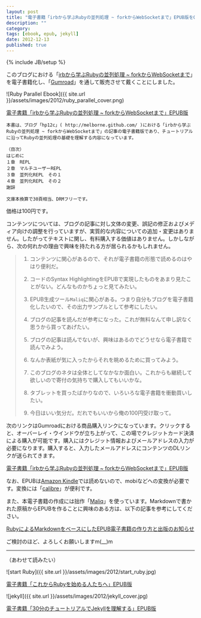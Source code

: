 ```yaml
---
layout: post
title: "電子書籍「irbから学ぶRubyの並列処理 ~ forkからWebSocketまで」EPUB版をGumroadから出版しました！"
description: ""
category: 
tags: [ebook, epub, jekyll]
date: 2012-12-13
published: true
---
```

{% include JB/setup %}

このブログにおける「[irbから学ぶRubyの並列処理 ~ forkからWebSocketまで](http://melborne.github.com/2011/09/29/irb-Ruby-fork-WebSocket/ 'irbから学ぶRubyの並列処理 ~ forkからWebSocketまで')」を電子書籍化し、「[Gumroad](https://gumroad.com/ 'Gumroad')」を通して販売させて戴くことにしました。


![Ruby Parallel Ebook]({{ site.url }}/assets/images/2012/ruby_parallel_cover.png)

<a href="http://gum.co/PjVk" class="gumroad-button">電子書籍「irbから学ぶRubyの並列処理 ~ forkからWebSocketまで」EPUB版 </a><script type="text/javascript" src="https://gumroad.com/js/gumroad-button.js"></script><script type="text/javascript" src="https://gumroad.com/js/gumroad.js"></script>

    本書は、ブログ「hp12c」( http://melborne.github.com/ )における「irbから学ぶRubyの並列処理 ~ forkからWebSocketまで」の記事の電子書籍版であり、チュートリアルに沿ってRubyの並列処理の基礎を理解する内容になっています。
    
    （目次）
    はじめに
    １章　REPL
    ２章　マルチユーザーREPL
    ３章　並列化REPL　その１
    ４章　並列化REPL　その２
    謝辞
    
    文庫本換算で30頁相当、DRMフリーです。

価格は100円です。

コンテンツについては、ブログの記事に対し文体の変更、誤記の修正およびメディア向けの調整を行っていますが、実質的な内容についての追加・変更はありません。したがってテキストに関し、有料購入する価値はありません。しかしながら、次の何れかの理由で興味を持たれる方が居られるかもしれません。

> 1. コンテンツに関心があるので、それが電子書籍の形態で読めるのはやはり便利だ。
> 
> 2. コードのSyntax HighlightingをEPUBで実現したものをあまり見たことがない。どんなものかちょっと見てみたい。
> 
> 3. EPUB生成ツール`Maliq`に関心がある。つまり自分もブログを電子書籍化したいので、その出力サンプルとして参考にしたい。
> 
> 4. ブログの記事を読んだが参考になった。これが無料なんて申し訳なく思うから買ってあげたい。
> 
> 5. ブログの記事は読んでないが、興味はあるのでどうせなら電子書籍で読んでみよう。
> 
> 6. なんか表紙が気に入ったからそれを眺めるために買ってみよう。
> 
> 7. このブログのネタは全体としてなかなか面白い。これからも継続して欲しいので寄付の気持ちで購入してもいいかな。
> 
> 8. タブレットを買ったばかりなので、いろいろな電子書籍を衝動買いしたい。
> 
> 9. 今日はいい気分だ。だれでもいいから俺の100円受け取って。


次のリンクはGumroadにおける商品購入リンクになっています。クリックすると、オーバーレイ・ウインドウが立ち上がって、この場でクレジットカード決済による購入が可能です。購入にはクレジット情報およびメールアドレスの入力が必要になります。購入すると、入力したメールアドレスにコンテンツのDLリンクが送られてきます。

<a href="http://gum.co/PjVk" class="gumroad-button">電子書籍「irbから学ぶRubyの並列処理 ~ forkからWebSocketまで」EPUB版 </a><script type="text/javascript" src="https://gumroad.com/js/gumroad-button.js"></script><script type="text/javascript" src="https://gumroad.com/js/gumroad.js"></script>


なお、EPUBは[Amazon Kindle](http://www.amazon.co.jp/gp/product/B007OZO03M/ref=bb1_ads_cel_1121?ie=UTF8&nav_sdd=aps&pf_rd_m=AN1VRQENFRJN5&pf_rd_s=center-1&pf_rd_r=1Z9P3B1C879AW391AVRT&pf_rd_t=101&pf_rd_p=122583989&pf_rd_i=489986 'Kindle Paperwhite - ライト内蔵の電子書籍リーダー')では読めないので、mobiなどへの変換が必要です。変換には「[calibre](http://calibre-ebook.com/ 'calibre - E-book management')」が便利です。

また、本電子書籍の作成には拙作「[Maliq](https://rubygems.org/gems/maliq 'maliq \| RubyGems.org \| your community gem host')」を使っています。Markdownで書かれた原稿からEPUBを作ることに興味のある方は、以下の記事を参考にしてください。


[RubyによるMarkdownをベースにしたEPUB電子書籍の作り方と出版のお知らせ](http://melborne.github.com/2012/12/03/when-bloggers-become-publishers/ 'RubyによるMarkdownをベースにしたEPUB電子書籍の作り方と出版のお知らせ')

ご検討のほど、よろしくお願いしますm(__)m


----

（あわせて読みたい）


![start Ruby]({{ site.url }}/assets/images/2012/start_ruby.jpg)

<a href="http://gum.co/RjRO" class="gumroad-button">電子書籍「これからRubyを始める人たちへ」EPUB版</a><script type="text/javascript" src="https://gumroad.com/js/gumroad-button.js"></script><script type="text/javascript" src="https://gumroad.com/js/gumroad.js"></script>


![jekyll]({{ site.url }}/assets/images/2012/jekyll_cover.jpg)

<a href="http://gum.co/xfJY" class="gumroad-button">電子書籍「30分のチュートリアルでJekyllを理解する」EPUB版</a><script type="text/javascript" src="https://gumroad.com/js/gumroad-button.js"></script><script type="text/javascript" src="https://gumroad.com/js/gumroad.js"></script>

